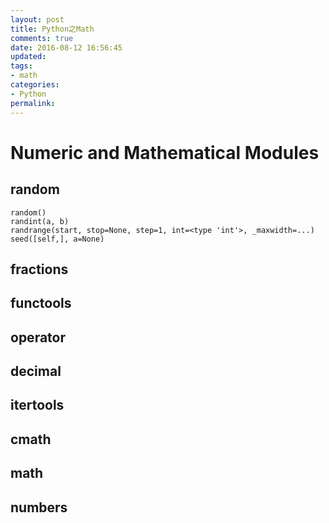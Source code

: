 ```yaml
---
layout: post
title: Python之Math
comments: true
date: 2016-08-12 16:56:45
updated:
tags:
- math
categories:
- Python
permalink:
---
```


# Numeric and Mathematical Modules

## random

    random()
    randint(a, b)
    randrange(start, stop=None, step=1, int=<type 'int'>, _maxwidth=...)
    seed([self,], a=None)

## fractions

## functools

## operator

## decimal

## itertools

## cmath

## math

## numbers

